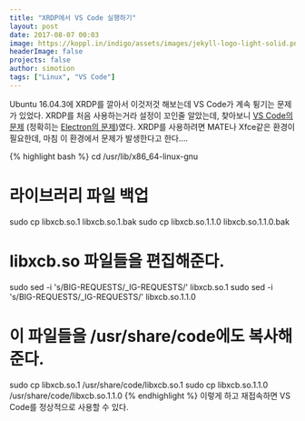 ```yaml
---
title: "XRDP에서 VS Code 실행하기"
layout: post
date: 2017-08-07 00:03
image: https://koppl.in/indigo/assets/images/jekyll-logo-light-solid.png
headerImage: false
projects: false
author: simotion
tags: ["Linux", "VS Code"]
---
```


Ubuntu 16.04.3에 XRDP를 깔아서 이것저것 해보는데 VS Code가 계속 튕기는 문제가 있었다. XRDP를 처음 사용하는거라 설정이 꼬인줄 알았는데, 찾아보니 [VS Code의 문제](https://github.com/Microsoft/vscode/issues/3451) (정확히는 [Electron의 문제](https://github.com/electron/electron/issues/2256))였다. XRDP를 사용하려면 MATE나 Xfce같은 환경이 필요한데, 마침 이 환경에서 문제가 발생한다고 한다....

{% highlight bash %}
cd /usr/lib/x86_64-linux-gnu
# 라이브러리 파일 백업
sudo cp libxcb.so.1 libxcb.so.1.bak
sudo cp libxcb.so.1.1.0 libxcb.so.1.1.0.bak
# libxcb.so 파일들을 편집해준다.
sudo sed -i 's/BIG-REQUESTS/_IG-REQUESTS/' libxcb.so.1
sudo sed -i 's/BIG-REQUESTS/_IG-REQUESTS/' libxcb.so.1.1.0
# 이 파일들을 /usr/share/code에도 복사해준다.
sudo cp libxcb.so.1 /usr/share/code/libxcb.so.1
sudo cp libxcb.so.1.1.0 /usr/share/code/libxcb.so.1.1.0
{% endhighlight %}
이렇게 하고 재접속하면 VS Code를 정상적으로 사용할 수 있다.